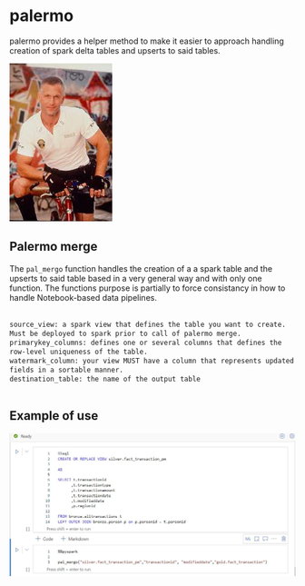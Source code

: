 # palermo

palermo provides a helper method to make it easier to approach handling creation of spark delta tables and upserts to said tables.

![palermo](https://github.com/eirikmag/palermo/blob/main/images/palermo.jfif)


## Palermo merge

The `pal_mergo` function handles the creation of a a spark table and the upserts to said table based in a very general way and with only one function. 
The functions purpose is partially to force consistancy in how to handle Notebook-based data pipelines.


```

source_view: a spark view that defines the table you want to create. Must be deployed to spark prior to call of palermo merge.
primarykey_columns: defines one or several columns that defines the row-level uniqueness of the table.
watermark_column: your view MUST have a column that represents updated fields in a sortable manner.
destination_table: the name of the output table 


```

## Example of use

![palermo](https://github.com/eirikmag/palermo/blob/main/images/notebook_example.jpg)